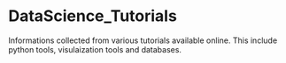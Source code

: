 # DataScience_Tutorials
Informations collected from various tutorials available online. This include python tools, visulaization tools and databases.
